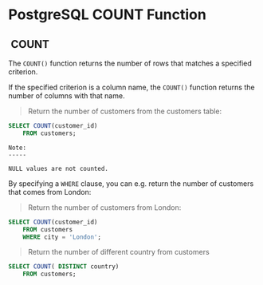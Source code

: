 # PostgreSQL COUNT Function

##  COUNT

The `COUNT()` function returns the number of rows that
matches a specified criterion.

If the specified criterion is a column name, the `COUNT()`
function returns the number of columns with that name.

> Return the number of customers from the customers table:

```sql
SELECT COUNT(customer_id)
    FROM customers;
```

```text
Note: 
-----

NULL values are not counted.
```

By specifying a `WHERE` clause, you can e.g. return the
number of customers that comes from London:

> Return the number of customers from London:

```sql
SELECT COUNT(customer_id)
    FROM customers
    WHERE city = 'London';
```

> Return the number of different country from customers

```sql
SELECT COUNT( DISTINCT country) 
    FROM customers;
```
